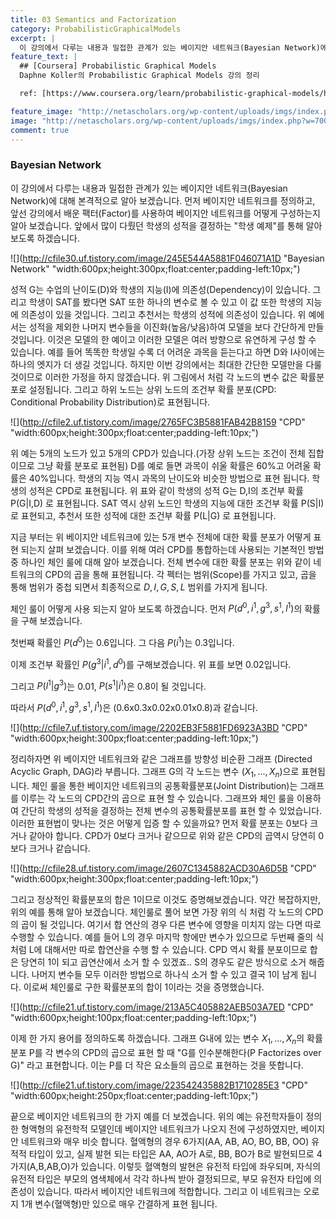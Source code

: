 ```yaml
---
title: 03 Semantics and Factorization
category: ProbabilisticGraphicalModels
excerpt: |
  이 강의에서 다루는 내용과 밀접한 관계가 있는 베이지안 네트워크(Bayesian Network)에 대해 본격적으로 알아 보겠습니다.
feature_text: |
  ## [Coursera] Probabilistic Graphical Models
  Daphne Koller의 Probabilistic Graphical Models 강의 정리

  ref: [https://www.coursera.org/learn/probabilistic-graphical-models/home](https://www.coursera.org/learn/probabilistic-graphical-models/home "coursera")

feature_image: "http://netascholars.org/wp-content/uploads/imgs/index.php?w=700&src=http://netascholars.org/wp-content/uploads/2013/04/9780262258357-1024x512.jpg"
image: "http://netascholars.org/wp-content/uploads/imgs/index.php?w=700&src=http://netascholars.org/wp-content/uploads/2013/04/9780262258357-1024x512.jpg"
comment: true
---
```



### Bayesian Network

이 강의에서 다루는 내용과 밀접한 관계가 있는 베이지안 네트워크(Bayesian Network)에 대해 본격적으로 알아 보겠습니다.  먼저 베이지안 네트워크를 정의하고, 앞선 강의에서 배운 팩터(Factor)를 사용하여 베이지안 네트워크를 어떻게 구성하는지 알아 보겠습니다. 앞에서 많이 다뤘던 학생의 성적을 결정하는 "학생 예제"를 통해 알아보도록 하겠습니다. 

![](http://cfile30.uf.tistory.com/image/245E544A5881F046071A1D "Bayesian Network" "width:600px;height:300px;float:center;padding-left:10px;")

성적 G는 수업의 난이도(D)와 학생의 지능(I)에 의존성(Dependency)이 있습니다. 그리고 학생이 SAT를 봤다면 SAT 또한 하나의 변수로 볼 수 있고 이 값 또한 학생의 지능에 의존성이 있을 것입니다. 그리고 추천서는 학생의 성적에 의존성이 있습니다. 위 예에서는 성적을 제외한 나머지 변수들을 이진화(높음/낮음)하여 모델을 보다 간단하게 만들것입니다. 이것은 모델의 한 예이고 이러한 모델은 여러 방향으로 유연하게 구성 할 수 있습니다. 예를 들어 똑똑한 학생일 수록 더 어려운 과목을 듣는다고 하면 D와 I사이에는 하나의 엣지가 더 생길 것입니다. 하지만 이번 강의에서는 최대한 간단한 모델만을 다룰 것이므로 이러한 가정을 하지 않겠습니다. 위 그림에서 처럼 각 노드의 변수 값은 확률분포로 설정됩니다. 그리고 하위 노드는 상위 노드의 조건부 확률 분포(CPD: Conditional Probability Distribution)로 표현됩니다.

![](http://cfile2.uf.tistory.com/image/2765FC3B5881FAB42B8159 "CPD" "width:600px;height:300px;float:center;padding-left:10px;")

위 예는 5개의 노드가 있고 5개의 CPD가 있습니다.(가장 상위 노드는 조건이 전체 집합이므로 그냥 확률 분포로 표현됨) D를 예로 들면 과목이 쉬울 확률은 60%고 어려울 확률은 40%입니다. 학생의 지능 역시 과목의 난이도와 비슷한 방법으로 표현 됩니다. 학생의 성적은 CPD로 표현됩니다. 위 표와 같이 학생의 성적 G는 D,I의 조건부 확률 P(G|I,D) 로 표현됩니다. SAT 역시 상위 노드인 학생의 지능에 대한 조건부 확률 P(S|I)로 표현되고, 추천서 또한 성적에 대한 조건부 확률 P(L|G) 로 표현됩니다. 

지금 부터는 위 베이지안 네트워크에 있는 5개 변수 전체에 대한 확률 분포가 어떻게 표현 되는지 살펴 보겠습니다. 이를 위해 여러 CPD를 통합하는데 사용되는 기본적인 방법 중 하나인 체인 룰에 대해 알아 보겠습니다. 전체 변수에 대한 확률 분포는 위와 같이 네트워크의 CPD의 곱을 통해 표현됩니다. 각 펙터는 범위(Scope)를 가지고 있고, 곱을 통해 범위가 중첩 되면서 최종적으로 ${D, I, G, S, L}$ 범위를 가지게 됩니다.

체인 룰이 어떻게 사용 되는지 알아 보도록 하겠습니다. 먼저 $P(d^0, i^1, g^3, s^1, l^1)$의 확률을 구해 보겠습니다.

첫번째 확률인 $P(d^0)$는 0.6입니다. 그 다음 $P(i^1)$는 0.3입니다.

이제 조건부 확률인 $P(g^3|i^1,d^0)$를 구해보겠습니다. 위 표를 보면 0.02입니다.

그리고 $P(l^1|g^3)$는 0.01,  $P(s^1|i^1)$은 0.8이 될 것입니다.

따라서 $P(d^0, i^1, g^3, s^1, l^1)$은 (0.6x0.3x0.02x0.01x0.8)과 같습니다.

![](http://cfile7.uf.tistory.com/image/2202EB3F5881FD6923A3BD "CPD" "width:600px;height:300px;float:center;padding-left:10px;")

정리하자면 위 베이지안 네트워크와 같은 그래프를 방향성 비순환 그래프 (Directed Acyclic Graph, DAG)라 부릅니다. 그래프 G의 각 노드는 변수 ($X_1, ..., X_n$)으로 표현됩니다. 체인 룰을 통한 베이지안 네트워크의 공통확률분포(Joint Distribution)는 그래프를 이루는 각 노드의 CPD간의 곱으로 표현 할 수 있습니다. 그래프와 체인 룰을 이용하여 간단히 학생의 성적을 결정하는 전체 변수의 공통확률분포를 표현 할 수 있었습니다. 이러한 표현법이 맞나는 것은 어떻게 입증 할 수 있을까요? 먼저 확률 분포는 0보다 크거나 같아야 합니다. CPD가 0보다 크거나 같으므로 위와 같은 CPD의 곱역시 당연히 0보다 크거나 같습니다. 

![](http://cfile28.uf.tistory.com/image/2607C1345882ACD30A6D5B "CPD" "width:600px;height:300px;float:center;padding-left:10px;")

그리고 정상적인 확률분포의 합은 1이므로 이것도 증명해보겠습니다. 약간 복잡하지만, 위의 예를 통해 알아 보겠습니다. 체인룰로 풀어 보면 가장 위의 식 처럼 각 노드의 CPD의 곱이 될 것입니다. 여기서 합 연산의 경우 다른 변수에 영향을 미치지 않는 다면 따로 수행할 수 있습니다. 예를 들어 L의 경우 마지막 항에만 변수가 있으므로 두번째 줄의 식처럼 L에 대해서만 따로 합연산을 수행 할 수 있습니다. CPD 역시 확률 분포이므로 합은 당연히 1이 되고 곱연산에서 소거 할 수 있겠죠.. S의 경우도 같은 방식으로 소거 해줍니다. 나머지 변수들 모두 이러한 방법으로 하나식 소거 할 수 있고 결국 1이 남게 됩니다. 이로써 체인룰로 구한 확률분포의 합이 1이라는 것을 증명했습니다. 

![](http://cfile21.uf.tistory.com/image/213A5C405882AEB503A7ED "CPD" "width:600px;height:100px;float:center;padding-left:10px;")

이제 한 가지 용어를 정의하도록 하겠습니다. 그래프 G내에 있는 변수 $X_1, ..., X_n$의 확률 분포 P를 각 변수의 CPD의 곱으로 표현 할 때  "G를 인수분해한다(P Factorizes over G)" 라고 표현합니다. 이는 P를 더 작은 요소들의 곱으로 표현하는 것을 뜻합니다.  

![](http://cfile21.uf.tistory.com/image/223542435882B1710285E3 "CPD" "width:600px;height:250px;float:center;padding-left:10px;")

끝으로 베이지안 네트워크의 한 가지 예를 더 보겠습니다. 위의 예는 유전학자들이 정의한 형액형의 유전학적 모델인데 베이지안 네트워크가 나오지 전에 구성하였지만, 베이지안 네트워크와 매우 비슷 합니다. 혈액형의 경우 6가지(AA, AB, AO, BO, BB, OO) 유적적 타입이 있고, 실제 발현 되는 타입은 AA, AO가 A로, BB, BO가 B로 발현되므로 4가지(A,B,AB,O)가 있습니다. 이렇듯 혈액형의 발현은 유전적 타입에 좌우되며, 자식의 유전적 타입은 부모의 염색체에서 각각 하나씩 받아 결정되므로, 부모 유전자 타입에 의존성이 있습니다. 따라서 베이지안 네트워크에 적합합니다. 그리고 이 네트워크는 오로지 1개 변수(혈액형)만 있으로 매우 간결하게 표현 됩니다.  